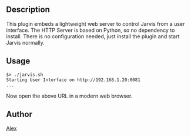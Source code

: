 <!---
IMPORTANT
=========
This README.md is displayed in the WebStore as well as within Jarvis app
Please do not change the structure of this file
Fill-in Description, Usage & Author sections
Make sure to rename the [en] folder into the language code your plugin is written in (ex: fr, es, de, it...)
For multi-language plugin:
- clone the language directory and translate commands/functions.sh
- optionally write the Description / Usage sections in several languages
-->
## Description
This plugin embeds a lightweight web server to control Jarvis from a user interface.
The HTTP Server is based on Python, so no dependency to install.
There is no configuration needed, just install the plugin and start Jarvis normally.

## Usage
```
$> ./jarvis.sh
Starting User Interface on http://192.168.1.20:8081
...
```
Now open the above URL in a modern web browser.

## Author
[Alex](https://github.com/alexylem)
